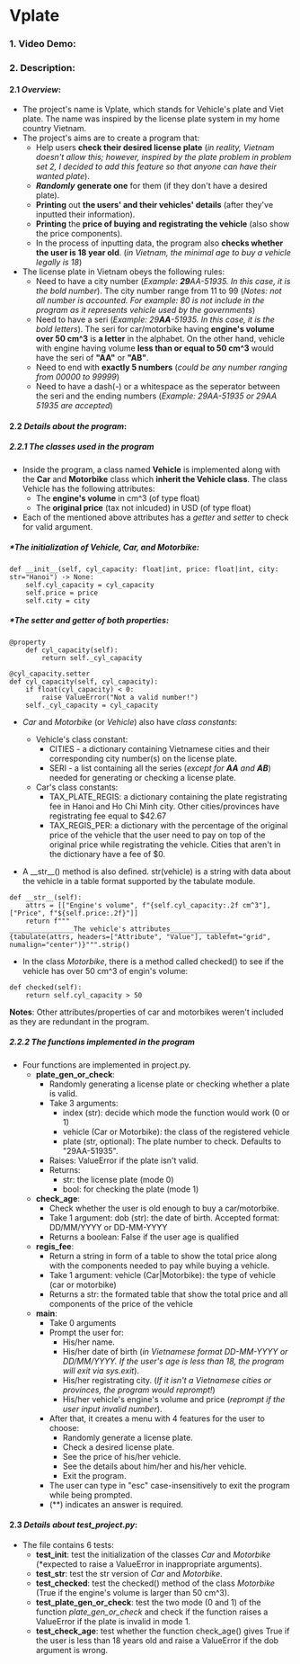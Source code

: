 # **Vplate**
### 1. __Video Demo__:  <URL HERE>
### 2. **Description**:
#### 2.1 *Overview*:
- The project's name is Vplate, which stands for Vehicle's plate and Viet plate. The name was inspired by the license plate system in my home country Vietnam.
- The project's aims are to create a program that:
    + Help users **check their desired license plate** (*in reality, Vietnam doesn't allow this; however, inspired by the plate problem in problem set 2, I decided to add this feature so that anyone can have their wanted plate*).
    + ***Randomly*** **generate one** for them (if they don't have a desired plate).
    + **Printing** out **the users' and their vehicles' details** (after they've inputted their information).   
    + **Printing** the **price of buying and registrating the vehicle** (also show the price components).
    + In the process of inputting data, the program also **checks whether the user is 18 year old**. (*in Vietnam, the minimal age to buy a vehicle legally is 18*)
- The license plate in Vietnam obeys the following rules:
    + Need to have a city number (*Example: **29**AA-51935. In this case, it is the bold number*). The city number range from 11 to 99 (*Notes: not all number is accounted. For example: 80 is not include in the program as it represents vehicle used by the governments*)
    + Need to have a seri (*Example: 29**AA**-51935. In this case, it is the bold letters*). The seri for car/motorbike having **engine's volume over 50 cm^3** is **a letter** in the alphabet. On the other hand, vehicle with engine having volume **less than or equal to 50 cm^3** would have the seri of **"AA"** or **"AB"**.
    + Need to end with **exactly 5 numbers** (*could be any number ranging from 00000 to 99999*)
    + Need to have a dash(-) or a whitespace as the seperator between the seri and the ending numbers (*Example: 29AA-51935 or 29AA 51935 are accepted*) 
#### 2.2 *Details about the program*:
##### 2.2.1 The classes used in the program 
- Inside the program, a class named **Vehicle** is implemented along with the **Car** and **Motorbike** class which **inherit the Vehicle class**. The class Vehicle has the following attributes:
    + The __engine's volume__ in cm^3 (of type float)
    + The __original price__ (tax not inlcuded) in USD (of type float) 
- Each of the mentioned above attributes has a *getter* and *setter* to check for valid argument.
##### **The initialization of Vehicle, Car, and Motorbike:*
```
def __init__(self, cyl_capacity: float|int, price: float|int, city: str="Hanoi") -> None:
    self.cyl_capacity = cyl_capacity  
    self.price = price  
    self.city = city
```
##### **The setter and getter of both properties:* 
```
@property
    def cyl_capacity(self):
        return self._cyl_capacity
    
@cyl_capacity.setter
def cyl_capacity(self, cyl_capacity):
    if float(cyl_capacity) < 0:
        raise ValueError("Not a valid number!")
    self._cyl_capacity = cyl_capacity
```
- *Car* and *Motorbike* (or *Vehicle*) also have *class constants*:
    + Vehicle's class constant:
        + CITIES - a dictionary containing Vietnamese cities and their corresponding city number(s) on the license plate.
        + SERI - a list containing all the series (*except for **AA** and **AB***) needed for generating or checking a license plate.
    + Car's class constants:
        + TAX_PLATE_REGIS: a dictionary containing the plate registrating fee in Hanoi and Ho Chi Minh city. Other cities/provinces have registrating fee equal to $42.67
        + TAX_REGIS_PER: a dictionary with the percentage of the original price of the vehicle that the user need to pay on top of the original price while registrating the vehicle. Cities that aren't in the dictionary have a fee of $0.

- A \_\_str__() method is also defined. str(vehicle) is a string with data about the vehicle in a table format supported by the tabulate module.
```
def __str__(self):
    attrs = [["Engine's volume", f"{self.cyl_capacity:.2f cm^3"], ["Price", f"${self.price:.2f}"]]
    return f"""
________________The vehicle's attributes_______________
{tabulate(attrs, headers=["Attribute", "Value"], tablefmt="grid", numalign="center")}""".strip()
```
- In the class *Motorbike*, there is a method called checked() to see if the vehicle has over 50 cm^3 of engin's volume:
```
def checked(self):
    return self.cyl_capacity > 50
```
__Notes__: Other attributes/properties of car and motorbikes weren't included as they are redundant in the program.

##### 2.2.2 The functions implemented in the program
- Four functions are implemented in project.py.
    + **plate_gen_or_check**:
        + Randomly generating a license plate or checking whether a plate is valid.
        + Take 3 arguments:
            + index (str): decide which mode the function would work (0 or 1)
            + vehicle (Car or Motorbike): the class of the registered vehicle
            + plate (str, optional): The plate number to check.
            Defaults to "29AA-51935".
        + Raises: ValueError if the plate isn't valid.
        + Returns:
            + str: the license plate (mode 0)
            + bool: for checking the plate (mode 1)
    + **check_age**:
        + Check whether the user is old enough to buy a car/motorbike.
        + Take 1 argument: dob (str): the date of birth. Accepted format: DD/MM/YYYY or DD-MM-YYYY
        + Returns a boolean: False if the user age is qualified
    + **regis_fee**: 
        + Return a string in form of a table to show the total price along with the components needed to pay while buying a vehicle.
        + Take 1 argument: vehicle (Car|Motorbike): the type of vehicle (car or motorbike) 
        + Returns a str: the formated table that show the total price and all components of the price of the vehicle
    + **main**:
        + Take 0 arguments 
        + Prompt the user for:
            + His/her name.
            + His/her date of birth (*in Vietnamese format DD-MM-YYYY or DD/MM/YYYY. If the user's age is less than 18, the program will exit via sys.exit*).
            + His/her registrating city. (*If it isn't a Vietnamese cities or provinces, the program would reprompt!*)
            + His/her vehicle's engine's volume and price (*reprompt if the user input invalid number*).
        + After that, it creates a menu with 4 features for the user to choose:
            + Randomly generate a license plate.
            + Check a desired license plate.
            + See the price of his/her vehicle.
            + See the details about him/her and his/her vehicle.
            + Exit the program.
        + The user can type in "esc" case-insensitively to exit the program while being prompted.
        + (**) indicates an answer is required.
#### 2.3 *Details about test_project.py*:
- The file contains 6 tests:
    + **test_init**: test the initialization of the classes *Car* and *Motorbike* (*expected to raise a ValueError in inappropriate arguments).
    + **test_str**: test the str version of *Car* and *Motorbike*.
    + **test_checked**: test the checked() method of the class *Motorbike* (True if the engine's volume is larger than 50 cm^3).
    + **test_plate_gen_or_check**: test the two mode (0 and 1) of the function *plate_gen_or_check* and check if the function raises a ValueError if the plate is invalid in mode 1.
    + **test_check_age**: test whether the function check_age() gives True if the user is less than 18 years old and raise a ValueError if the dob argument is wrong. 